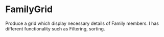 # FamilyGrid
Produce a grid which display necessary details of Family members. I has different functionality such as Filtering, sorting.
